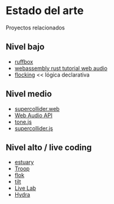 # Estado del arte

Proyectos relacionados

## Nivel bajo

- [ruffbox](https://github.com/the-drunk-coder/ruffbox)
- [webassembly rust tutorial web audio](https://www.toptal.com/webassembly/webassembly-rust-tutorial-web-audio)
- [flocking](https://github.com/continuing-creativity/Flocking) << lógica declarativa 

## Nivel medio

- [supercollider.web](https://github.com/khilnani/supercollider.web)
- [Web Audio API](https://developer.mozilla.org/es/docs/Web_Audio_API)
- [tone.js](https://tonejs.github.io/)
- [supercollider.js](https://github.com/crucialfelix/supercolliderjs/)

## Nivel alto / live coding

- [estuary](https://github.com/dktr0/estuary)
- [Troop](https://github.com/Qirky/Troop)
- [flok](https://github.com/munshkr/flok) 
- [tilt](https://github.com/munshkr/tilt) 
- [Live Lab](https://github.com/ojack/LiveLab)
- [Hydra](https://github.com/ojack/hydra)